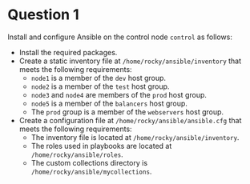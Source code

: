 # Question 1

Install and configure Ansible on the control node `control` as follows:

- Install the required packages.
- Create a static inventory file at `/home/rocky/ansible/inventory` that meets the following requirements:
    - `node1` is a member of the `dev` host group.
    - `node2` is a member of the `test` host group.
    - `node3` and `node4` are members of the `prod` host group.
    - `node5` is a member of the `balancers` host group.
    - The `prod` group is a member of the `webservers` host group.
- Create a configuration file at `/home/rocky/ansible/ansible.cfg` that meets the following requirements:
    - The inventory file is located at `/home/rocky/ansible/inventory`.
    - The roles used in playbooks are located at `/home/rocky/ansible/roles`.
    - The custom collections directory is `/home/rocky/ansible/mycollections`.
